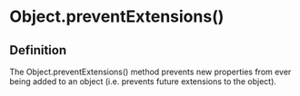 # Object.preventExtensions() #
## Definition ##
The Object.preventExtensions() method prevents new properties from ever being added to an object (i.e. prevents future extensions to the object).

